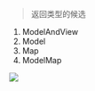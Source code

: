 > 返回类型的候选

1. ModelAndView
2. Model
3. Map
4. ModelMap

![](<assets/springmvc基本入门(4.3.22)-c9bc9683.png>)

